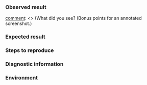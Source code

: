 ### Observed result

[comment]: <> (What did you see? (Bonus points for an annotated screenshot.)

### Expected result

[comment]: <> (What did you expect to see instead?)

### Steps to reproduce

[comment]: <> (Describe the minimal steps how someone else can reproduce the observed result.)

### Diagnostic information

[comment]: <> (Stacktraces, error messages, API documentation, etc.)

### Environment

[comment]: <> (Infrastructure needed to reproduce the problem, e.g. accounts, software versions, or specific environments)
